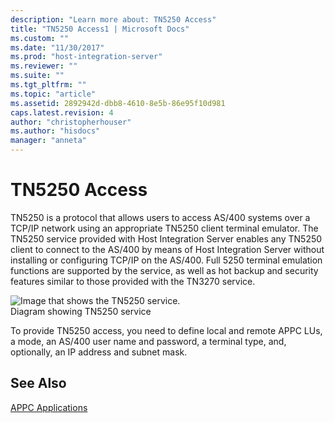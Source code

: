 ```yaml
---
description: "Learn more about: TN5250 Access"
title: "TN5250 Access1 | Microsoft Docs"
ms.custom: ""
ms.date: "11/30/2017"
ms.prod: "host-integration-server"
ms.reviewer: ""
ms.suite: ""
ms.tgt_pltfrm: ""
ms.topic: "article"
ms.assetid: 2892942d-dbb8-4610-8e5b-86e95f10d981
caps.latest.revision: 4
author: "christopherhouser"
ms.author: "hisdocs"
manager: "anneta"
---
```

# TN5250 Access
TN5250 is a protocol that allows users to access AS/400 systems over a TCP/IP network using an appropriate TN5250 client terminal emulator. The TN5250 service provided with Host Integration Server enables any TN5250 client to connect to the AS/400 by means of Host Integration Server without installing or configuring TCP/IP on the AS/400. Full 5250 terminal emulation functions are supported by the service, as well as hot backup and security features similar to those provided with the TN3270 service.  
  
 ![Image that shows the TN5250 service.](../core/media/pln10.gif "pln10")  
Diagram showing TN5250 service  
  
 To provide TN5250 access, you need to define local and remote APPC LUs, a mode, an AS/400 user name and password, a terminal type, and, optionally, an IP address and subnet mask.  
  
## See Also  
 [APPC Applications](../core/appc-applications2.md)
